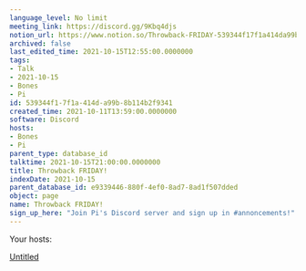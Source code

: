 ```yaml
---
language_level: No limit
meeting_link: https://discord.gg/9Kbq4djs
notion_url: https://www.notion.so/Throwback-FRIDAY-539344f17f1a414da99b8b114b2f9341
archived: false
last_edited_time: 2021-10-15T12:55:00.0000000
tags:
- Talk
- 2021-10-15
- Bones
- Pi
id: 539344f1-7f1a-414d-a99b-8b114b2f9341
created_time: 2021-10-11T13:59:00.0000000
software: Discord
hosts:
- Bones
- Pi
parent_type: database_id
talktime: 2021-10-15T21:00:00.0000000
title: Throwback FRIDAY!
indexDate: 2021-10-15
parent_database_id: e9339446-880f-4ef0-8ad7-8ad1f507dded
object: page
name: Throwback FRIDAY!
sign_up_here: "Join Pi's Discord server and sign up in #annoncements!"
---
```




Your hosts:

[Untitled](https://www.notion.so/482e61b02b9c4456b2b4fe86bb7544c6)   





